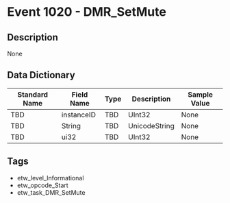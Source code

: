 # Event 1020 - DMR_SetMute

## Description
None

## Data Dictionary
|Standard Name|Field Name|Type|Description|Sample Value|
|---|---|---|---|---|
|TBD|instanceID|TBD|UInt32|None|None|
|TBD|String|TBD|UnicodeString|None|None|
|TBD|ui32|TBD|UInt32|None|None|

## Tags
* etw_level_Informational
* etw_opcode_Start
* etw_task_DMR_SetMute
